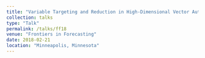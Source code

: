 ```yaml
---
title: "Variable Targeting and Reduction in High-Dimensional Vector Autoregressions"
collection: talks
type: "Talk"
permalink: /talks/ff18
venue: "Frontiers in Forecasting"
date: 2018-02-21
location: "Minneapolis, Minnesota"
---
```

